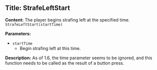 ## Title: StrafeLeftStart

**Content:**
The player begins strafing left at the specified time.
`StrafeLeftStart(startTime)`

**Parameters:**
- `startTime`
  - Begin strafing left at this time.

**Description:**
As of 1.6, the time parameter seems to be ignored, and this function needs to be called as the result of a button press.